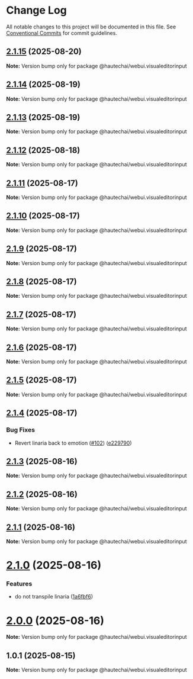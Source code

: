# Change Log

All notable changes to this project will be documented in this file.
See [Conventional Commits](https://conventionalcommits.org) for commit guidelines.

## [2.1.15](https://github.com/HautechAI/webui/compare/@hautechai/webui.visualeditorinput@2.1.14...@hautechai/webui.visualeditorinput@2.1.15) (2025-08-20)

**Note:** Version bump only for package @hautechai/webui.visualeditorinput

## [2.1.14](https://github.com/HautechAI/webui/compare/@hautechai/webui.visualeditorinput@2.1.13...@hautechai/webui.visualeditorinput@2.1.14) (2025-08-19)

**Note:** Version bump only for package @hautechai/webui.visualeditorinput

## [2.1.13](https://github.com/HautechAI/webui/compare/@hautechai/webui.visualeditorinput@2.1.12...@hautechai/webui.visualeditorinput@2.1.13) (2025-08-19)

**Note:** Version bump only for package @hautechai/webui.visualeditorinput

## [2.1.12](https://github.com/HautechAI/webui/compare/@hautechai/webui.visualeditorinput@2.1.11...@hautechai/webui.visualeditorinput@2.1.12) (2025-08-18)

**Note:** Version bump only for package @hautechai/webui.visualeditorinput

## [2.1.11](https://github.com/HautechAI/webui/compare/@hautechai/webui.visualeditorinput@2.1.10...@hautechai/webui.visualeditorinput@2.1.11) (2025-08-17)

**Note:** Version bump only for package @hautechai/webui.visualeditorinput

## [2.1.10](https://github.com/HautechAI/webui/compare/@hautechai/webui.visualeditorinput@2.1.9...@hautechai/webui.visualeditorinput@2.1.10) (2025-08-17)

**Note:** Version bump only for package @hautechai/webui.visualeditorinput

## [2.1.9](https://github.com/HautechAI/webui/compare/@hautechai/webui.visualeditorinput@2.1.8...@hautechai/webui.visualeditorinput@2.1.9) (2025-08-17)

**Note:** Version bump only for package @hautechai/webui.visualeditorinput

## [2.1.8](https://github.com/HautechAI/webui/compare/@hautechai/webui.visualeditorinput@2.1.7...@hautechai/webui.visualeditorinput@2.1.8) (2025-08-17)

**Note:** Version bump only for package @hautechai/webui.visualeditorinput

## [2.1.7](https://github.com/HautechAI/webui/compare/@hautechai/webui.visualeditorinput@2.1.6...@hautechai/webui.visualeditorinput@2.1.7) (2025-08-17)

**Note:** Version bump only for package @hautechai/webui.visualeditorinput

## [2.1.6](https://github.com/HautechAI/webui/compare/@hautechai/webui.visualeditorinput@2.1.5...@hautechai/webui.visualeditorinput@2.1.6) (2025-08-17)

**Note:** Version bump only for package @hautechai/webui.visualeditorinput

## [2.1.5](https://github.com/HautechAI/webui/compare/@hautechai/webui.visualeditorinput@2.1.4...@hautechai/webui.visualeditorinput@2.1.5) (2025-08-17)

**Note:** Version bump only for package @hautechai/webui.visualeditorinput

## [2.1.4](https://github.com/HautechAI/webui/compare/@hautechai/webui.visualeditorinput@2.1.3...@hautechai/webui.visualeditorinput@2.1.4) (2025-08-17)

### Bug Fixes

- Revert linaria back to emotion ([#102](https://github.com/HautechAI/webui/issues/102)) ([e229790](https://github.com/HautechAI/webui/commit/e229790dae8eba4b3037bbe41365e5a73ab7f6dc))

## [2.1.3](https://github.com/HautechAI/webui/compare/@hautechai/webui.visualeditorinput@2.1.2...@hautechai/webui.visualeditorinput@2.1.3) (2025-08-16)

**Note:** Version bump only for package @hautechai/webui.visualeditorinput

## [2.1.2](https://github.com/HautechAI/webui/compare/@hautechai/webui.visualeditorinput@2.1.1...@hautechai/webui.visualeditorinput@2.1.2) (2025-08-16)

**Note:** Version bump only for package @hautechai/webui.visualeditorinput

## [2.1.1](https://github.com/HautechAI/webui/compare/@hautechai/webui.visualeditorinput@2.1.0...@hautechai/webui.visualeditorinput@2.1.1) (2025-08-16)

**Note:** Version bump only for package @hautechai/webui.visualeditorinput

# [2.1.0](https://github.com/HautechAI/webui/compare/@hautechai/webui.visualeditorinput@1.0.1...@hautechai/webui.visualeditorinput@2.1.0) (2025-08-16)

### Features

- do not transpile linaria ([1a6fbf6](https://github.com/HautechAI/webui/commit/1a6fbf6353a0e5028040006b5045170cf83f1ba0))

# [2.0.0](https://github.com/HautechAI/webui/compare/@hautechai/webui.visualeditorinput@1.0.1...@hautechai/webui.visualeditorinput@2.0.0) (2025-08-16)

**Note:** Version bump only for package @hautechai/webui.visualeditorinput

## 1.0.1 (2025-08-15)

**Note:** Version bump only for package @hautechai/webui.visualeditorinput
